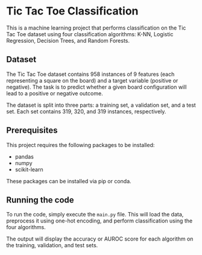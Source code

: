 # Tic Tac Toe Classification

This is a machine learning project that performs classification on the Tic Tac Toe dataset using four classification algorithms: K-NN, Logistic Regression, Decision Trees, and Random Forests.

## Dataset

The Tic Tac Toe dataset contains 958 instances of 9 features (each representing a square on the board) and a target variable (positive or negative). The task is to predict whether a given board configuration will lead to a positive or negative outcome.

The dataset is split into three parts: a training set, a validation set, and a test set. Each set contains 319, 320, and 319 instances, respectively.

## Prerequisites

This project requires the following packages to be installed:

- pandas
- numpy
- scikit-learn

These packages can be installed via pip or conda.

## Running the code

To run the code, simply execute the `main.py` file. This will load the data, preprocess it using one-hot encoding, and perform classification using the four algorithms.

The output will display the accuracy or AUROC score for each algorithm on the training, validation, and test sets.
